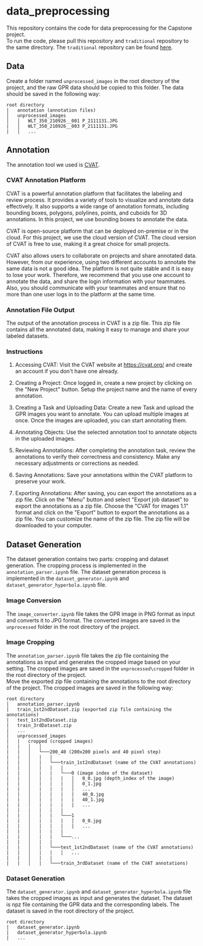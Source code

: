 # data_preprocessing
This repository contains the code for data preprocessing for the Capstone project.  
To run the code, please pull this repository and `traditional` repository to the same directory. The `traditional` repository can be found [here](https://github.com/MLforGPR/traditional).

## Data
Create a folder named `unprocessed_images` in the root directory of the project, and the raw GPR data should be copied to this folder. The data should be saved in the following way:
```
root directory
|   annotation (annotation files)
│   unprocessed_images
│   │   WLT_350_210926__001 P_2111131.JPG
|   │   WLT_350_210926__003 P_2111131.JPG
|   │   ...
```

## Annotation
The annotation tool we used is [CVAT](https://www.cvat.ai/).
### CVAT Annotation Platform
CVAT is a powerful annotation platform that facilitates the labeling and review process. It provides a variety of tools to visualize and annotate data effectively. It also supports a wide range of annotation formats, including bounding boxes, polygons, polylines, points, and cuboids for 3D annotations. In this project, we use bounding boxes to annotate the data.

CVAT is open-source platform that can be deployed on-premise or in the cloud. For this project, we use the cloud version of CVAT. The cloud version of CVAT is free to use, making it a great choice for small projects.

CVAT also allows users to collaborate on projects and share annotated data. However, from our experience, using two different accounts to annotate the same data is not a good idea. The platform is not quite stable and it is easy to lose your work. Therefore, we recommend that you use one account to annotate the data, and share the login information with your teammates. Also, you should communicate with your teammates and ensure that no more than one user logs in to the platform at the same time.

### Annotation File Output
The output of the annotation process in CVAT is a zip file. This zip file contains all the annotated data, making it easy to manage and share your labeled datasets.

### Instructions
1. Accessing CVAT: Visit the CVAT website at https://cvat.org/ and create an account if you don't have one already.

2. Creating a Project: Once logged in, create a new project by clicking on the "New Project" button. Setup the project name and the name of every annotation.

3. Creating a Task and Uploading Data: Create a new Task and upload the GPR images you want to annotate. You can upload multiple images at once. Once the images are uploaded, you can start annotating them.

4. Annotating Objects: Use the selected annotation tool to annotate objects in the uploaded images.

5. Reviewing Annotations: After completing the annotation task, review the annotations to verify their correctness and consistency. Make any necessary adjustments or corrections as needed.

6. Saving Annotations: Save your annotations within the CVAT platform to preserve your work.

7. Exporting Annotations: After saving, you can export the annotations as a zip file. Click on the "Menu" button and select "Export job dataset" to export the annotations as a zip file. Choose the "CVAT for images 1.1" format and click on the "Export" button to export the annotations as a zip file. You can customize the name of the zip file. The zip file will be downloaded to your computer.

## Dataset Generation
The dataset generation contains two parts: cropping and dataset generation. The cropping process is implemented in the `annotation_parser.ipynb` file. The dataset generation process is implemented in the `dataset_generator.ipynb` and `dataset_generator_hyperbola.ipynb` file.

### Image Conversion
The `image_converter.ipynb` file takes the GPR image in PNG format as input and converts it to JPG format. The converted images are saved in the `unprocessed` folder in the root directory of the project.

### Image Cropping
The `annotation_parser.ipynb` file takes the zip file containing the annotations as input and generates the cropped image based on your setting. The cropped images are saved in the `unprocessed\cropped` folder in the root directory of the project.  
Move the exported zip file containing the annotations to the root directory of the project. 
The cropped images are saved in the following way:
```
root directory
│   annotation_parser.ipynb
|   train_1st2ndDataset.zip (exported zip file containing the annotations)
|   test_1st2ndDataset.zip
|   train_3rdDataset.zip
|   ...
│   unprocessed_images
|   |   cropped (cropped images)
|   |   │   │
|   |   │   └───200_40 (200x200 pixels and 40 pixel step)
|   |   │   |   |
|   |   │   |   └───train_1st2ndDataset (name of the CVAT annotations)
|   |   │   |   |   |
|   |   │   |   |   └───0 (image index of the dataset)
|   |   │   |   |   |   │   0_0.jpg (depth_index of the image)
|   |   │   |   |   |   │   0_1.jpg
|   |   │   |   |   |   │   ...
|   |   │   |   |   |   |   40_0.jpg
|   |   │   |   |   |   |   40_1.jpg
|   |   │   |   |   |   |   ...
|   |   |   |   |   |
|   |   │   |   |   └───1
|   |   │   |   |   |   │   0_0.jpg
|   |   │   |   |   |   |   ...
|   |   │   |   |   |
|   |   │   |   |   └───...
|   |   │   |   |
|   |   │   |   └───test_1st2ndDataset (name of the CVAT annotations)
|   |   │   |   |   │   ...
|   |   │   |   |
|   |   │   |   └───train_3rdDataset (name of the CVAT annotations)
```

### Dataset Generation
The `dataset_generator.ipynb` and `dataset_generator_hyperbola.ipynb` file takes the cropped images as input and generates the dataset. The dataset is npz file containing the GPR data and the corresponding labels. The dataset is saved in the root directory of the project.
```
root directory
|   dataset_generator.ipynb
|   dataset_generator_hyperbola.ipynb
|   ...
```
